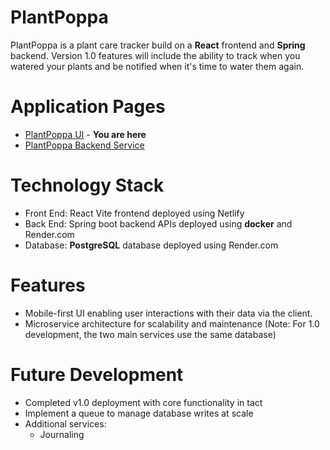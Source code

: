 # PlantPoppa

PlantPoppa is a plant care tracker build on a **React** frontend and **Spring** backend. Version 1.0 features will include the ability to track when you watered your plants and be notified when it's time to water them again.

# Application Pages
* [PlantPoppa UI](https://github.com/Aaron-Heath/plantpoppa-ui) - **You are here**
* [PlantPoppa Backend Service](https://github.com/Aaron-Heath/plantpoppa-auth)

# Technology Stack
* Front End: React Vite frontend deployed using Netlify
* Back End: Spring boot backend APIs deployed using **docker** and Render.com
* Database: **PostgreSQL** database deployed using Render.com

# Features
* Mobile-first UI enabling user interactions with their data via the client.
* Microservice architecture for scalability and maintenance (Note: For 1.0 development, the two main services use the same database)

# Future Development
* Completed v1.0 deployment with core functionality in tact
* Implement a queue to manage database writes at scale
* Additional services:
  * Journaling 
